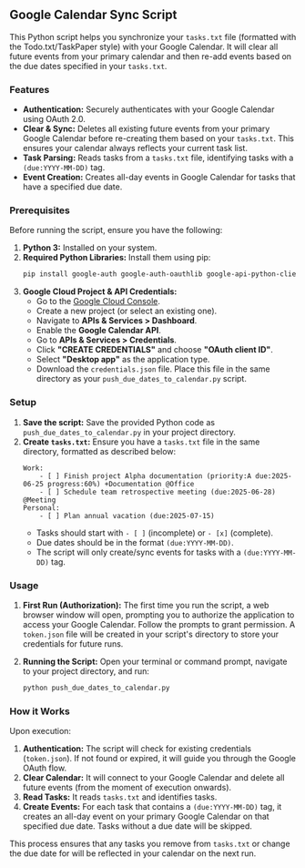 ## Google Calendar Sync Script

This Python script helps you synchronize your `tasks.txt` file (formatted with the Todo.txt/TaskPaper style) with your Google Calendar. It will clear all future events from your primary calendar and then re-add events based on the due dates specified in your `tasks.txt`.

### Features

* **Authentication:** Securely authenticates with your Google Calendar using OAuth 2.0.
* **Clear & Sync:** Deletes all existing future events from your primary Google Calendar before re-creating them based on your `tasks.txt`. This ensures your calendar always reflects your current task list.
* **Task Parsing:** Reads tasks from a `tasks.txt` file, identifying tasks with a `(due:YYYY-MM-DD)` tag.
* **Event Creation:** Creates all-day events in Google Calendar for tasks that have a specified due date.

### Prerequisites

Before running the script, ensure you have the following:

1.  **Python 3:** Installed on your system.
2.  **Required Python Libraries:**
    Install them using pip:
    ```bash
    pip install google-auth google-auth-oauthlib google-api-python-client
    ```
3.  **Google Cloud Project & API Credentials:**
    * Go to the [Google Cloud Console](https://console.cloud.google.com/).
    * Create a new project (or select an existing one).
    * Navigate to **APIs & Services > Dashboard**.
    * Enable the **Google Calendar API**.
    * Go to **APIs & Services > Credentials**.
    * Click **"CREATE CREDENTIALS"** and choose **"OAuth client ID"**.
    * Select **"Desktop app"** as the application type.
    * Download the `credentials.json` file. Place this file in the same directory as your `push_due_dates_to_calendar.py` script.

### Setup

1.  **Save the script:** Save the provided Python code as `push_due_dates_to_calendar.py` in your project directory.
2.  **Create `tasks.txt`:** Ensure you have a `tasks.txt` file in the same directory, formatted as described below:
    ```
    Work:
        - [ ] Finish project Alpha documentation (priority:A due:2025-06-25 progress:60%) +Documentation @Office
        - [ ] Schedule team retrospective meeting (due:2025-06-28) @Meeting
    Personal:
        - [ ] Plan annual vacation (due:2025-07-15)
    ```
    * Tasks should start with `- [ ]` (incomplete) or `- [x]` (complete).
    * Due dates should be in the format `(due:YYYY-MM-DD)`.
    * The script will only create/sync events for tasks with a `(due:YYYY-MM-DD)` tag.

### Usage

1.  **First Run (Authorization):**
    The first time you run the script, a web browser window will open, prompting you to authorize the application to access your Google Calendar. Follow the prompts to grant permission. A `token.json` file will be created in your script's directory to store your credentials for future runs.

2.  **Running the Script:**
    Open your terminal or command prompt, navigate to your project directory, and run:
    ```bash
    python push_due_dates_to_calendar.py
    ```

### How it Works

Upon execution:

1.  **Authentication:** The script will check for existing credentials (`token.json`). If not found or expired, it will guide you through the Google OAuth flow.
2.  **Clear Calendar:** It will connect to your Google Calendar and delete all future events (from the moment of execution onwards).
3.  **Read Tasks:** It reads `tasks.txt` and identifies tasks.
4.  **Create Events:** For each task that contains a `(due:YYYY-MM-DD)` tag, it creates an all-day event on your primary Google Calendar on that specified due date. Tasks without a due date will be skipped.

This process ensures that any tasks you remove from `tasks.txt` or change the due date for will be reflected in your calendar on the next run.